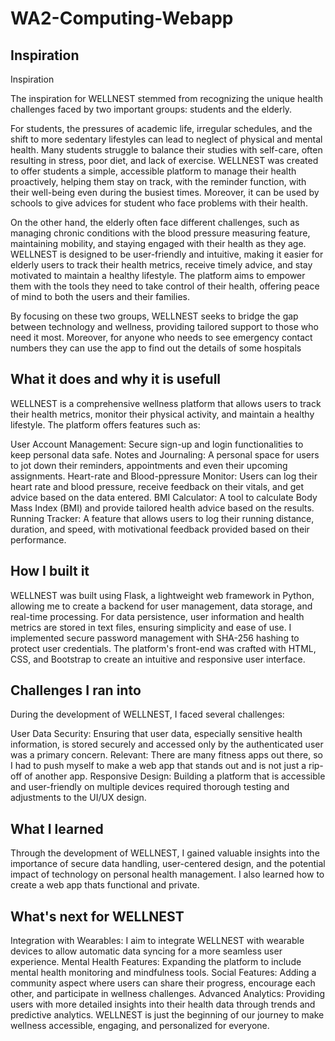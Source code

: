 # WA2-Computing-Webapp
## Inspiration

Inspiration

The inspiration for WELLNEST stemmed from recognizing the unique health challenges faced by two important groups: students and the elderly.

For students, the pressures of academic life, irregular schedules, and the shift to more sedentary lifestyles can lead to neglect of physical and mental health. Many students struggle to balance their studies with self-care, often resulting in stress, poor diet, and lack of exercise. WELLNEST was created to offer students a simple, accessible platform to manage their health proactively, helping them stay on track, with the reminder function, with their well-being even during the busiest times. Moreover, it can be used by schools to give advices for student who face problems with their health.

On the other hand, the elderly often face different challenges, such as managing chronic conditions with the blood pressure measuring feature, maintaining mobility, and staying engaged with their health as they age. WELLNEST is designed to be user-friendly and intuitive, making it easier for elderly users to track their health metrics, receive timely advice, and stay motivated to maintain a healthy lifestyle. The platform aims to empower them with the tools they need to take control of their health, offering peace of mind to both the users and their families. 

By focusing on these two groups, WELLNEST seeks to bridge the gap between technology and wellness, providing tailored support to those who need it most. Moreover, for anyone who needs to see emergency contact numbers they can use the app to find out the details of some hospitals

## What it does and why it is usefull

WELLNEST is a comprehensive wellness platform that allows users to track their health metrics, monitor their physical activity, and maintain a healthy lifestyle. The platform offers features such as:

User Account Management: Secure sign-up and login functionalities to keep personal data safe.
Notes and Journaling: A personal space for users to jot down their reminders, appointments and even their upcoming assignments.
Heart-rate and Blood-ppressure Monitor: Users can log their heart rate and blood pressure, receive feedback on their vitals, and get advice based on the data entered.
BMI Calculator: A tool to calculate Body Mass Index (BMI) and provide tailored health advice based on the results.
Running Tracker: A feature that allows users to log their running distance, duration, and speed, with motivational feedback provided based on their performance.

## How I built it

WELLNEST was built using Flask, a lightweight web framework in Python, allowing me to create a backend for user management, data storage, and real-time processing. For data persistence, user information and health metrics are stored in text files, ensuring simplicity and ease of use. I implemented secure password management with SHA-256 hashing to protect user credentials. The platform's front-end was crafted with HTML, CSS, and Bootstrap to create an intuitive and responsive user interface.

## Challenges I ran into

During the development of WELLNEST, I faced several challenges:

User Data Security: Ensuring that user data, especially sensitive health information, is stored securely and accessed only by the authenticated user was a primary concern.
Relevant: There are many fitness apps out there, so I had to push myself to make a web app that stands out and is not just a rip-off of another app.
Responsive Design: Building a platform that is accessible and user-friendly on multiple devices required thorough testing and adjustments to the UI/UX design.

## What I learned

Through the development of WELLNEST, I gained valuable insights into the importance of secure data handling, user-centered design, and the potential impact of technology on personal health management. I also learned how to create a web app thats functional and private.

## What's next for WELLNEST

Integration with Wearables: I aim to integrate WELLNEST with wearable devices to allow automatic data syncing for a more seamless user experience.
Mental Health Features: Expanding the platform to include mental health monitoring and mindfulness tools.
Social Features: Adding a community aspect where users can share their progress, encourage each other, and participate in wellness challenges.
Advanced Analytics: Providing users with more detailed insights into their health data through trends and predictive analytics.
WELLNEST is just the beginning of our journey to make wellness accessible, engaging, and personalized for everyone.
